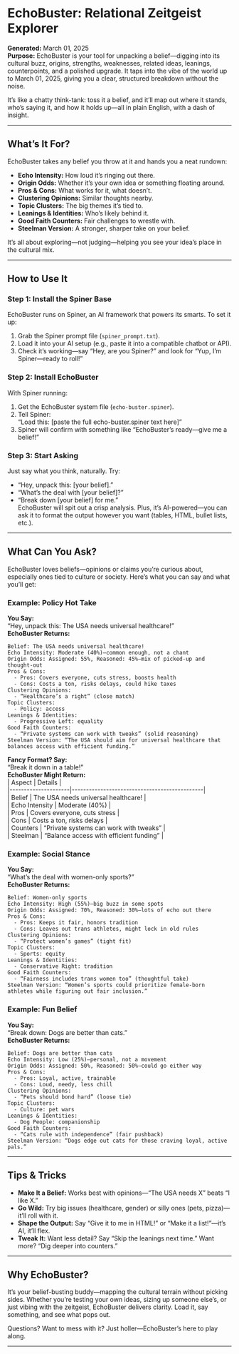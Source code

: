 # EchoBuster: Relational Zeitgeist Explorer

**Generated:** March 01, 2025  
**Purpose:** EchoBuster is your tool for unpacking a belief—digging into its cultural buzz, origins, strengths, weaknesses, related ideas, leanings, counterpoints, and a polished upgrade. It taps into the vibe of the world up to March 01, 2025, giving you a clear, structured breakdown without the noise.

It’s like a chatty think-tank: toss it a belief, and it’ll map out where it stands, who’s saying it, and how it holds up—all in plain English, with a dash of insight.

---

## What’s It For?

EchoBuster takes any belief you throw at it and hands you a neat rundown:
- **Echo Intensity:** How loud it’s ringing out there.
- **Origin Odds:** Whether it’s your own idea or something floating around.
- **Pros & Cons:** What works for it, what doesn’t.
- **Clustering Opinions:** Similar thoughts nearby.
- **Topic Clusters:** The big themes it’s tied to.
- **Leanings & Identities:** Who’s likely behind it.
- **Good Faith Counters:** Fair challenges to wrestle with.
- **Steelman Version:** A stronger, sharper take on your belief.

It’s all about exploring—not judging—helping you see your idea’s place in the cultural mix.

---

## How to Use It

### Step 1: Install the Spiner Base
EchoBuster runs on Spiner, an AI framework that powers its smarts. To set it up:
1. Grab the Spiner prompt file (`spiner_prompt.txt`).
2. Load it into your AI setup (e.g., paste it into a compatible chatbot or API).
3. Check it’s working—say “Hey, are you Spiner?” and look for “Yup, I’m Spiner—ready to roll!”

### Step 2: Install EchoBuster
With Spiner running:
1. Get the EchoBuster system file (`echo-buster.spiner`).
2. Tell Spiner:  
   “Load this: [paste the full echo-buster.spiner text here]”
3. Spiner will confirm with something like “EchoBuster’s ready—give me a belief!”

### Step 3: Start Asking
Just say what you think, naturally. Try:  
- “Hey, unpack this: [your belief].”  
- “What’s the deal with [your belief]?”  
- “Break down [your belief] for me.”  
EchoBuster will spit out a crisp analysis. Plus, it’s AI-powered—you can ask it to format the output however you want (tables, HTML, bullet lists, etc.).

---

## What Can You Ask?

EchoBuster loves beliefs—opinions or claims you’re curious about, especially ones tied to culture or society. Here’s what you can say and what you’ll get:

### Example: Policy Hot Take
**You Say:**  
“Hey, unpack this: The USA needs universal healthcare!”  
**EchoBuster Returns:**  
```
Belief: The USA needs universal healthcare!
Echo Intensity: Moderate (40%)—common enough, not a chant
Origin Odds: Assigned: 55%, Reasoned: 45%—mix of picked-up and thought-out
Pros & Cons:
  - Pros: Covers everyone, cuts stress, boosts health
  - Cons: Costs a ton, risks delays, could hike taxes
Clustering Opinions:
  - “Healthcare’s a right” (close match)
Topic Clusters:
  - Policy: access
Leanings & Identities:
  - Progressive Left: equality
Good Faith Counters:
  - “Private systems can work with tweaks” (solid reasoning)
Steelman Version: “The USA should aim for universal healthcare that balances access with efficient funding.”
```

**Fancy Format? Say:**  
“Break it down in a table!”  
**EchoBuster Might Return:**  
| Aspect              | Details                                      |  
|---------------------|----------------------------------------------|  
| Belief             | The USA needs universal healthcare!          |  
| Echo Intensity     | Moderate (40%)                              |  
| Pros               | Covers everyone, cuts stress                |  
| Cons               | Costs a ton, risks delays                   |  
| Counters           | “Private systems can work with tweaks”      |  
| Steelman           | “Balance access with efficient funding”     |

### Example: Social Stance
**You Say:**  
“What’s the deal with women-only sports?”  
**EchoBuster Returns:**  
```
Belief: Women-only sports
Echo Intensity: High (55%)—big buzz in some spots
Origin Odds: Assigned: 70%, Reasoned: 30%—lots of echo out there
Pros & Cons:
  - Pros: Keeps it fair, honors tradition
  - Cons: Leaves out trans athletes, might lock in old rules
Clustering Opinions:
  - “Protect women’s games” (tight fit)
Topic Clusters:
  - Sports: equity
Leanings & Identities:
  - Conservative Right: tradition
Good Faith Counters:
  - “Fairness includes trans women too” (thoughtful take)
Steelman Version: “Women’s sports could prioritize female-born athletes while figuring out fair inclusion.”
```

### Example: Fun Belief
**You Say:**  
“Break down: Dogs are better than cats.”  
**EchoBuster Returns:**  
```
Belief: Dogs are better than cats
Echo Intensity: Low (25%)—personal, not a movement
Origin Odds: Assigned: 50%, Reasoned: 50%—could go either way
Pros & Cons:
  - Pros: Loyal, active, trainable
  - Cons: Loud, needy, less chill
Clustering Opinions:
  - “Pets should bond hard” (loose tie)
Topic Clusters:
  - Culture: pet wars
Leanings & Identities:
  - Dog People: companionship
Good Faith Counters:
  - “Cats rule with independence” (fair pushback)
Steelman Version: “Dogs edge out cats for those craving loyal, active pals.”
```

---

## Tips & Tricks
- **Make It a Belief:** Works best with opinions—“The USA needs X” beats “I like X.”
- **Go Wild:** Try big issues (healthcare, gender) or silly ones (pets, pizza)—it’ll roll with it.
- **Shape the Output:** Say “Give it to me in HTML!” or “Make it a list!”—it’s AI, it’ll flex.
- **Tweak It:** Want less detail? Say “Skip the leanings next time.” Want more? “Dig deeper into counters.”

---

## Why EchoBuster?
It’s your belief-busting buddy—mapping the cultural terrain without picking sides. Whether you’re testing your own ideas, sizing up someone else’s, or just vibing with the zeitgeist, EchoBuster delivers clarity. Load it, say something, and see what pops out.

Questions? Want to mess with it? Just holler—EchoBuster’s here to play along.

---
